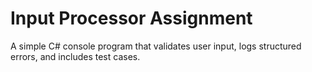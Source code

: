 # Input Processor Assignment
A simple C# console program that validates user input, logs structured errors, and includes test cases.
